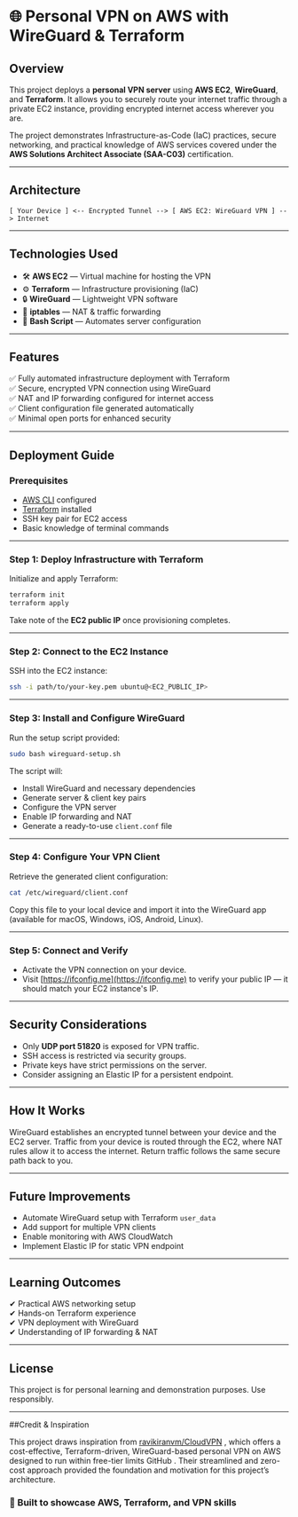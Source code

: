
# 🌐 Personal VPN on AWS with WireGuard & Terraform

## Overview

This project deploys a **personal VPN server** using **AWS EC2**, **WireGuard**, and **Terraform**. It allows you to securely route your internet traffic through a private EC2 instance, providing encrypted internet access wherever you are.

The project demonstrates Infrastructure-as-Code (IaC) practices, secure networking, and practical knowledge of AWS services covered under the **AWS Solutions Architect Associate (SAA-C03)** certification.

---

## Architecture

```
[ Your Device ] <-- Encrypted Tunnel --> [ AWS EC2: WireGuard VPN ] --> Internet
```

---

## Technologies Used

- 🛠 **AWS EC2** — Virtual machine for hosting the VPN
- ⚙️ **Terraform** — Infrastructure provisioning (IaC)
- 🔒 **WireGuard** — Lightweight VPN software
- 🧱 **iptables** — NAT & traffic forwarding
- 📜 **Bash Script** — Automates server configuration

---

## Features

✅ Fully automated infrastructure deployment with Terraform  
✅ Secure, encrypted VPN connection using WireGuard  
✅ NAT and IP forwarding configured for internet access  
✅ Client configuration file generated automatically  
✅ Minimal open ports for enhanced security  

---

## Deployment Guide

### Prerequisites

- [AWS CLI](https://docs.aws.amazon.com/cli/latest/userguide/install-cliv2.html) configured
- [Terraform](https://developer.hashicorp.com/terraform/install) installed
- SSH key pair for EC2 access
- Basic knowledge of terminal commands

---

### Step 1: Deploy Infrastructure with Terraform

Initialize and apply Terraform:

```bash
terraform init
terraform apply
```

Take note of the **EC2 public IP** once provisioning completes.

---

### Step 2: Connect to the EC2 Instance

SSH into the EC2 instance:

```bash
ssh -i path/to/your-key.pem ubuntu@<EC2_PUBLIC_IP>
```

---

### Step 3: Install and Configure WireGuard

Run the setup script provided:

```bash
sudo bash wireguard-setup.sh
```

The script will:

- Install WireGuard and necessary dependencies
- Generate server & client key pairs
- Configure the VPN server
- Enable IP forwarding and NAT
- Generate a ready-to-use `client.conf` file

---

### Step 4: Configure Your VPN Client

Retrieve the generated client configuration:

```bash
cat /etc/wireguard/client.conf
```

Copy this file to your local device and import it into the WireGuard app (available for macOS, Windows, iOS, Android, Linux).

---

### Step 5: Connect and Verify

- Activate the VPN connection on your device.
- Visit [https://ifconfig.me](https://ifconfig.me) to verify your public IP — it should match your EC2 instance's IP.

---

## Security Considerations

- Only **UDP port 51820** is exposed for VPN traffic.
- SSH access is restricted via security groups.
- Private keys have strict permissions on the server.
- Consider assigning an Elastic IP for a persistent endpoint.

---

## How It Works

WireGuard establishes an encrypted tunnel between your device and the EC2 server. Traffic from your device is routed through the EC2, where NAT rules allow it to access the internet. Return traffic follows the same secure path back to you.

---

## Future Improvements

- Automate WireGuard setup with Terraform `user_data`
- Add support for multiple VPN clients
- Enable monitoring with AWS CloudWatch
- Implement Elastic IP for static VPN endpoint

---

## Learning Outcomes

✔ Practical AWS networking setup  
✔ Hands-on Terraform experience  
✔ VPN deployment with WireGuard  
✔ Understanding of IP forwarding & NAT  

---

## License

This project is for personal learning and demonstration purposes. Use responsibly.

---
##Credit & Inspiration

This project draws inspiration from [ravikiranvm/CloudVPN](https://github.com/ravikiranvm/CloudVPN)
, which offers a cost-effective, Terraform-driven, WireGuard-based personal VPN on AWS designed to run within free-tier limits 
GitHub
. Their streamlined and zero-cost approach provided the foundation and motivation for this project’s architecture.

### 🚀 Built to showcase AWS, Terraform, and VPN skills
